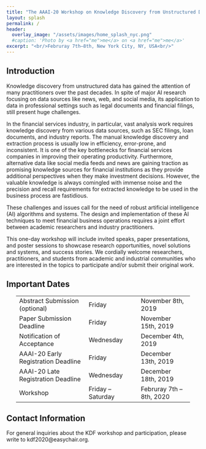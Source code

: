 ```yaml
---
title: "The AAAI-20 Workshop on Knowledge Discovery from Unstructured Data in Financial Services"
layout: splash
permalink: /
header:
  overlay_image: "/assets/images/home_splash_nyc.png"
  #caption: 'Photo by <a href="me">me</a> on <a href="me">me</a>'
excerpt: "<br/>Februray 7th–8th, New York City, NY, USA<br/>"
---
```


<h2>Introduction</h2>

Knowledge discovery from unstructured data has gained the attention of many practitioners over the past decades. In spite of major AI research focusing on data sources like news, web, and social media, its application to data in professional settings such as legal documents and financial filings, still present huge challenges.

In the financial services industry, in particular, vast analysis work requires knowledge discovery from various data sources, such as SEC filings, loan documents, and industry reports. The manual knowledge discovery and extraction process is usually low in efficiency, error-prone, and inconsistent. It is one of the key bottlenecks for financial services companies in improving their operating productivity. Furthermore, alternative data like social media feeds and news are gaining traction as promising knowledge sources for financial institutions as they provide additional perspectives when they make investment decisions. However, the valuable knowledge is always comingled with immense noise and the precision and recall requirements for extracted knowledge to be used in the business process are fastidious.

These challenges and issues call for the need of robust artificial intelligence (AI) algorithms and systems. The design and implementation of these AI techniques to meet financial business operations requires a joint effort between academic researchers and industry practitioners.

This one-day workshop will include invited speaks, paper presentations, and poster sessions to showcase research opportunities, novel solutions and systems, and success stories. We cordially welcome researchers, practitioners, and students from academic and industrial communities who are interested in the topics to participate and/or submit their original work.

<h2 id="dates">Important Dates</h2>
<center>
<table style="width: 90%">
    <tbody>
        <tr>
            <td style="width: 40%;">Abstract Submission (optional)</td>
            <td style="width: 30%;">Friday</td>
            <td>November 8th, 2019</td>
        </tr>
        <tr>
            <td>Paper Submission Deadline</td>
            <td>Friday</td>
            <td>November 15th, 2019</td>
        </tr>
        <tr>
            <td>Notification of Acceptance</td>
            <td>Wednesday</td>
            <td>December 4th, 2019</td>
        </tr>   
        <tr>
            <td>AAAI-20 Early Registration Deadline </td>
            <td>Friday</td>
            <td>December 13th, 2019</td>
        </tr>        
        <tr>
            <td>AAAI-20 Late Registration Deadline</td>
            <td>Wednesday</td>
            <td>December 18th, 2019</td>
        </tr>        
        <tr>
            <td>Workshop</td>
            <td>Friday &ndash; Saturday</td>
            <td>Februray 7th &ndash; 8th, 2020</td>
        </tr>   
</tbody>
</table>
</center>

<h2 id='contact'>Contact Information</h2>
For general inquiries about the KDF workshop and participation, please write to kdf2020@easychair.org.

